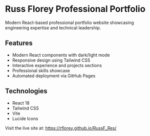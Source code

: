 # Russ Florey Professional Portfolio

Modern React-based professional portfolio website showcasing engineering expertise and technical leadership.

## Features

- Modern React components with dark/light mode
- Responsive design using Tailwind CSS
- Interactive experience and projects sections
- Professional skills showcase
- Automated deployment via GitHub Pages

## Technologies

- React 18
- Tailwind CSS
- Vite
- Lucide Icons

Visit the live site at: https://rflorey.github.io/RussF_Res/